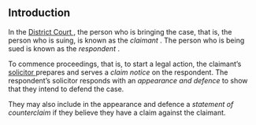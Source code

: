 ##  Introduction

In the [ District Court ](/en/justice/courts-system/district-court/) , the
person who is bringing the case, that is, the person who is suing, is known as
the _claimant_ . The person who is being sued is known as the _respondent_ .

To commence proceedings, that is, to start a legal action, the claimant’s [
solicitor ](/en/justice/civil-law/representation-in-court/) prepares and
serves a _claim notice_ on the respondent. The respondent’s solicitor responds
with an _appearance and defence_ to show that they intend to defend the case.

They may also include in the appearance and defence a _statement of
counterclaim_ if they believe they have a claim against the claimant.
